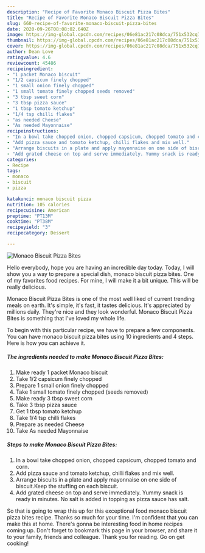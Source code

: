 ```yaml
---
description: "Recipe of Favorite Monaco Biscuit Pizza Bites"
title: "Recipe of Favorite Monaco Biscuit Pizza Bites"
slug: 660-recipe-of-favorite-monaco-biscuit-pizza-bites
date: 2020-09-26T08:08:02.640Z
image: https://img-global.cpcdn.com/recipes/06e81ac217c08dca/751x532cq70/monaco-biscuit-pizza-bites-recipe-main-photo.jpg
thumbnail: https://img-global.cpcdn.com/recipes/06e81ac217c08dca/751x532cq70/monaco-biscuit-pizza-bites-recipe-main-photo.jpg
cover: https://img-global.cpcdn.com/recipes/06e81ac217c08dca/751x532cq70/monaco-biscuit-pizza-bites-recipe-main-photo.jpg
author: Dean Love
ratingvalue: 4.6
reviewcount: 45486
recipeingredient:
- "1 packet Monaco biscuit"
- "1/2 capsicum finely chopped"
- "1 small onion finely chopped"
- "1 small tomato finely chopped seeds removed"
- "3 tbsp sweet corn"
- "3 tbsp pizza sauce"
- "1 tbsp tomato ketchup"
- "1/4 tsp chilli flakes"
- "as needed Cheese"
- "As needed Mayonnaise"
recipeinstructions:
- "In a bowl take chopped onion, chopped capsicum, chopped tomato and corn."
- "Add pizza sauce and tomato ketchup, chilli flakes and mix well."
- "Arrange biscuits in a plate and apply mayonnaise on one side of biscuit.Keep the stuffing on each biscuit."
- "Add grated cheese on top and serve immediately. Yummy snack is ready in minutes. No salt is added in topping as pizza sauce has salt."
categories:
- Recipe
tags:
- monaco
- biscuit
- pizza

katakunci: monaco biscuit pizza 
nutrition: 105 calories
recipecuisine: American
preptime: "PT13M"
cooktime: "PT38M"
recipeyield: "3"
recipecategory: Dessert

---
```



![Monaco Biscuit Pizza Bites](https://img-global.cpcdn.com/recipes/06e81ac217c08dca/751x532cq70/monaco-biscuit-pizza-bites-recipe-main-photo.jpg)

Hello everybody, hope you are having an incredible day today. Today, I will show you a way to prepare a special dish, monaco biscuit pizza bites. One of my favorites food recipes. For mine, I will make it a bit unique. This will be really delicious.

Monaco Biscuit Pizza Bites is one of the most well liked of current trending meals on earth. It's simple, it's fast, it tastes delicious. It's appreciated by millions daily. They're nice and they look wonderful. Monaco Biscuit Pizza Bites is something that I've loved my whole life.




To begin with this particular recipe, we have to prepare a few components. You can have monaco biscuit pizza bites using 10 ingredients and 4 steps. Here is how you can achieve it.

<!--inarticleads1-->

##### The ingredients needed to make Monaco Biscuit Pizza Bites:

1. Make ready 1 packet Monaco biscuit
1. Take 1/2 capsicum finely chopped
1. Prepare 1 small onion finely chopped
1. Take 1 small tomato finely chopped (seeds removed)
1. Make ready 3 tbsp sweet corn
1. Take 3 tbsp pizza sauce
1. Get 1 tbsp tomato ketchup
1. Take 1/4 tsp chilli flakes
1. Prepare as needed Cheese
1. Take As needed Mayonnaise




<!--inarticleads2-->

##### Steps to make Monaco Biscuit Pizza Bites:

1. In a bowl take chopped onion, chopped capsicum, chopped tomato and corn.
1. Add pizza sauce and tomato ketchup, chilli flakes and mix well.
1. Arrange biscuits in a plate and apply mayonnaise on one side of biscuit.Keep the stuffing on each biscuit.
1. Add grated cheese on top and serve immediately. Yummy snack is ready in minutes. No salt is added in topping as pizza sauce has salt.




So that is going to wrap this up for this exceptional food monaco biscuit pizza bites recipe. Thanks so much for your time. I'm confident that you can make this at home. There's gonna be interesting food in home recipes coming up. Don't forget to bookmark this page in your browser, and share it to your family, friends and colleague. Thank you for reading. Go on get cooking!
